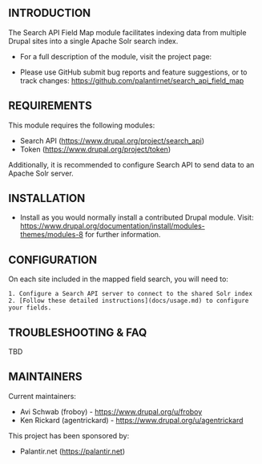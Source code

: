 INTRODUCTION
------------

The Search API Field Map module facilitates indexing data from multiple Drupal sites into a single Apache Solr search index.

 * For a full description of the module, visit the project page: 

 * Please use GitHub submit bug reports and feature suggestions, or to track changes:
  https://github.com/palantirnet/search_api_field_map
  
  
REQUIREMENTS
------------

This module requires the following modules:

 * Search API (https://www.drupal.org/project/search_api)
 * Token (https://www.drupal.org/project/token)

Additionally, it is recommended to configure Search API to send data to an Apache Solr server.


INSTALLATION
------------
 
  * Install as you would normally install a contributed Drupal module. Visit:
   https://www.drupal.org/documentation/install/modules-themes/modules-8
   for further information.
   
   
CONFIGURATION
------------

On each site included in the mapped field search, you will need to:

    1. Configure a Search API server to connect to the shared Solr index
    2. [Follow these detailed instructions](docs/usage.md) to configure your fields.


TROUBLESHOOTING & FAQ
---------------------

TBD


MAINTAINERS
-----------

Current maintainers:
* Avi Schwab (froboy) - https://www.drupal.org/u/froboy
* Ken Rickard (agentrickard) - https://www.drupal.org/u/agentrickard

This project has been sponsored by:
* Palantir.net (https://palantir.net)